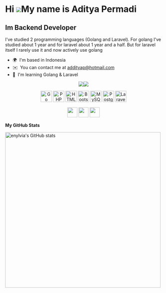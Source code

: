 Hi ![](https://user-images.githubusercontent.com/18350557/176309783-0785949b-9127-417c-8b55-ab5a4333674e.gif)My name is Aditya Permadi
======================================================================================================================================

Im Backend Developer
--------------------

I've studied 2 programming languages (Golang and Laravel). For golang I've studied about 1 year and for laravel about 1 year and a half. But for laravel itself I rarely use it and now actively use golang

* 🌍  I'm based in Indonesia
* ✉️  You can contact me at [addityap@hotmail.com](mailto:addityap@hotmail.com)
* 🧠  I'm learning Golang & Laravel

<p align="center">
<a href="https://www.twitter.com/additya_pp" target="_blank" rel="noreferrer"><img
src="https://img.shields.io/twitter/follow/additya_pp?logo=twitter&style=for-the-badge&color=0891b2&labelColor=1c1917"
/></a><a href="https://www.github.com/enylvia" target="_blank" rel="noreferrer"><img
src="https://img.shields.io/github/followers/enylvia?logo=github&style=for-the-badge&color=0891b2&labelColor=1c1917" /></a>
</p>


<p align="center">
<a href="https://go.dev/doc/" target="_blank" rel="noreferrer"><img src="https://raw.githubusercontent.com/danielcranney/readme-generator/main/public/icons/skills/go-colored.svg" width="36" height="36" margin-left="10" alt="Go" /></a>
<a href="https://www.php.net/" target="_blank" rel="noreferrer"><img src="https://raw.githubusercontent.com/danielcranney/readme-generator/main/public/icons/skills/php-colored.svg" width="36" height="36" alt="PHP" margin-left="10" /></a>
<a href="https://developer.mozilla.org/en-US/docs/Glossary/HTML5" target="_blank" rel="noreferrer"><img src="https://raw.githubusercontent.com/danielcranney/readme-generator/main/public/icons/skills/html5-colored.svg" width="36" height="36" alt="HTML5" /></a>
<a href="https://getbootstrap.com/" target="_blank" rel="noreferrer"><img src="https://raw.githubusercontent.com/danielcranney/readme-generator/main/public/icons/skills/bootstrap-colored.svg" width="36" height="36" alt="Bootstrap" /></a>
<a href="https://www.mysql.com/" target="_blank" rel="noreferrer"><img src="https://raw.githubusercontent.com/danielcranney/readme-generator/main/public/icons/skills/mysql-colored.svg" width="36" height="36" alt="MySQL" /></a>
<a href="https://www.postgresql.org/" target="_blank" rel="noreferrer"><img src="https://raw.githubusercontent.com/danielcranney/readme-generator/main/public/icons/skills/postgresql-colored.svg" width="36" height="36" alt="PostgreSQL" /></a>
<a href="https://laravel.com/" target="_blank" rel="noreferrer"><img src="https://raw.githubusercontent.com/danielcranney/readme-generator/main/public/icons/skills/laravel-colored.svg" width="36" height="36" alt="Laravel" /></a>
</p>




<p align="center" visibility="hidden"> <a href="https://www.github.com/enylvia" target="_blank" rel="noreferrer"><img src="https://raw.githubusercontent.com/danielcranney/readme-generator/main/public/icons/socials/github.svg" width="32" height="32" /></a> <a href="https://www.linkedin.com/in/enadityap" target="_blank" rel="noreferrer"><img src="https://raw.githubusercontent.com/danielcranney/readme-generator/main/public/icons/socials/linkedin.svg" width="32" height="32" /></a> <a href="https://www.twitter.com/additya_pp" target="_blank" rel="noreferrer"><img src="https://raw.githubusercontent.com/danielcranney/readme-generator/main/public/icons/socials/twitter.svg" width="32" height="32" /></a></p>



<b>My GitHub Stats</b>

<a href="http://www.github.com/enylvia"><img src="https://github-readme-stats.vercel.app/api?username=enylvia&show_icons=true&hide=stars,&count_private=true&title_color=0891b2&text_color=ffffff&icon_color=0891b2&bg_color=1c1917&hide_border=true&show_icons=true" alt="enylvia's GitHub stats" width="500" /></a>
